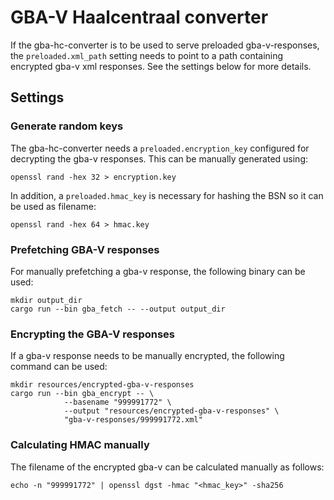 # GBA-V Haalcentraal converter

If the gba-hc-converter is to be used to serve preloaded gba-v-responses, the `preloaded.xml_path` setting needs to
point to a path containing encrypted gba-v xml responses. See the settings below for more details.

## Settings

### Generate random keys

The gba-hc-converter needs a `preloaded.encryption_key` configured for decrypting the gba-v responses. This can be
manually generated using:

    openssl rand -hex 32 > encryption.key

In addition, a `preloaded.hmac_key` is necessary for hashing the BSN so it can be used as filename:

    openssl rand -hex 64 > hmac.key

### Prefetching GBA-V responses

For manually prefetching a gba-v response, the following binary can be used:

    mkdir output_dir
    cargo run --bin gba_fetch -- --output output_dir

### Encrypting the GBA-V responses

If a gba-v response needs to be manually encrypted, the following command can be used:

    mkdir resources/encrypted-gba-v-responses
    cargo run --bin gba_encrypt -- \
                --basename "999991772" \
                --output "resources/encrypted-gba-v-responses" \
                "gba-v-responses/999991772.xml"

### Calculating HMAC manually

The filename of the encrypted gba-v can be calculated manually as follows:

    echo -n "999991772" | openssl dgst -hmac "<hmac_key>" -sha256

